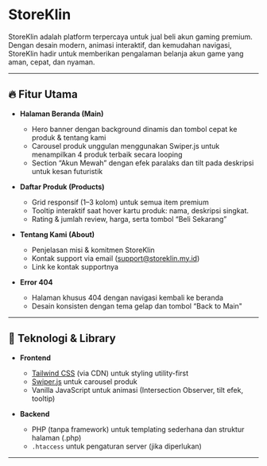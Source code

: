 # StoreKlin

StoreKlin adalah platform terpercaya untuk jual beli akun gaming premium. Dengan desain modern, animasi interaktif, dan kemudahan navigasi, StoreKlin hadir untuk memberikan pengalaman belanja akun game yang aman, cepat, dan nyaman.

---

## 🔥 Fitur Utama

- **Halaman Beranda (Main)**  
  - Hero banner dengan background dinamis dan tombol cepat ke produk & tentang kami
  - Carousel produk unggulan menggunakan Swiper.js untuk menampilkan 4 produk terbaik secara looping
  - Section “Akun Mewah” dengan efek paralaks dan tilt pada deskripsi untuk kesan futuristik

- **Daftar Produk (Products)**  
  - Grid responsif (1–3 kolom) untuk semua item premium 
  - Tooltip interaktif saat hover kartu produk: nama, deskripsi singkat.
  - Rating & jumlah review, harga, serta tombol “Beli Sekarang”

- **Tentang Kami (About)**  
  - Penjelasan misi & komitmen StoreKlin 
  - Kontak support via email (support@storeklin.my.id)  
  - Link ke kontak supportnya

- **Error 404**  
  - Halaman khusus 404 dengan navigasi kembali ke beranda  
  - Desain konsisten dengan tema gelap dan tombol “Back to Main"

---

## 🚀 Teknologi & Library

- **Frontend**  
  - [Tailwind CSS](https://tailwindcss.com/) (via CDN) untuk styling utility-first
  - [Swiper.js](https://swiperjs.com/) untuk carousel produk
  - Vanilla JavaScript untuk animasi (Intersection Observer, tilt efek, tooltip)

- **Backend**  
  - PHP (tanpa framework) untuk templating sederhana dan struktur halaman (.php)  
  - `.htaccess` untuk pengaturan server (jika diperlukan)

---
